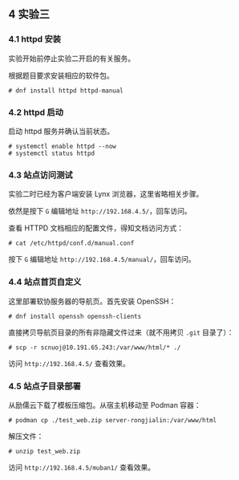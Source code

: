 ## 4 实验三

### 4.1 httpd 安装

实验开始前停止实验二开启的有关服务。

根据题目要求安装相应的软件包。

```
# dnf install httpd httpd-manual
```

### 4.2 httpd 启动

启动 httpd 服务并确认当前状态。

```
# systemctl enable httpd --now
# systemctl status httpd
```

### 4.3 站点访问测试

实验二时已经为客户端安装 Lynx 浏览器，这里省略相关步骤。

依然是按下 `G` 编辑地址 `http://192.168.4.5/`，回车访问。

查看 HTTPD 文档相应的配置文件，得知文档访问方式：

```
# cat /etc/httpd/conf.d/manual.conf
```

按下 `G` 编辑地址 `http://192.168.4.5/manual/`，回车访问。

### 4.4 站点首页自定义

这里部署软协服务器的导航页。首先安装 OpenSSH：

```
# dnf install openssh openssh-clients
```

直接拷贝导航页目录的所有非隐藏文件过来（就不用拷贝 `.git` 目录了）：

```
# scp -r scnuoj@10.191.65.243:/var/www/html/* ./
```

访问 `http://192.168.4.5/` 查看效果。

### 4.5 站点子目录部署

从励儒云下载了模板压缩包。从宿主机移动至 Podman 容器：

```
# podman cp ./test_web.zip server-rongjialin:/var/www/html
```

解压文件：

```
# unzip test_web.zip
```

访问 `http://192.168.4.5/muban1/` 查看效果。
